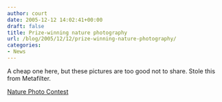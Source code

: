 ```yaml
---
author: court
date: 2005-12-12 14:02:41+00:00
draft: false
title: Prize-winning nature photography
url: /blog/2005/12/12/prize-winning-nature-photography/
categories:
- News
---
```


A cheap one here, but these pictures are too good not to share.  Stole this from Metafilter.

[Nature Photo Contest](http://www.nwf.org/nationalwildlife/article.cfm?issueID=79&articleID=1158)
